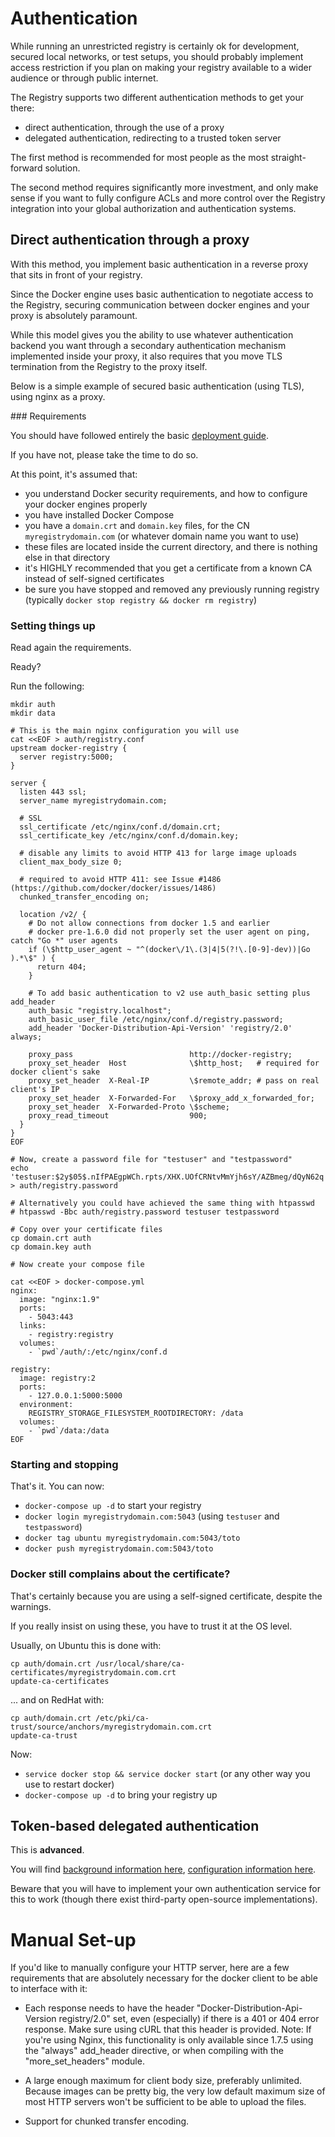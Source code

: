 <!--[metadata]>
+++
title = "Authentication for the Registry"
description = "Restricting access to your registry"
keywords = ["registry, service, images, repository, authentication"]
[menu.main]
parent="smn_registry"
weight=6
+++
<![end-metadata]-->

# Authentication

While running an unrestricted registry is certainly ok for development, secured local networks, or test setups, you should probably implement access restriction if you plan on making your registry available to a wider audience or through public internet.

The Registry supports two different authentication methods to get your there:

 * direct authentication, through the use of a proxy
 * delegated authentication, redirecting to a trusted token server

The first method is recommended for most people as the most straight-forward solution.

The second method requires significantly more investment, and only make sense if you want to fully configure ACLs and more control over the Registry integration into your global authorization and authentication systems.

## Direct authentication through a proxy

With this method, you implement basic authentication in a reverse proxy that sits in front of your registry.

Since the Docker engine uses basic authentication to negotiate access to the Registry, securing communication between docker engines and your proxy is absolutely paramount.

While this model gives you the ability to use whatever authentication backend you want through a secondary authentication mechanism implemented inside your proxy, it also requires that you move TLS termination from the Registry to the proxy itself.

Below is a simple example of secured basic authentication (using TLS), using nginx as a proxy.

### Requirements

You should have followed entirely the basic [deployment guide](deploying.md).

If you have not, please take the time to do so.

At this point, it's assumed that:

 * you understand Docker security requirements, and how to configure your docker engines properly
 * you have installed Docker Compose
 * you have a `domain.crt` and `domain.key` files, for the CN `myregistrydomain.com` (or whatever domain name you want to use)
 * these files are located inside the current directory, and there is nothing else in that directory
 * it's HIGHLY recommended that you get a certificate from a known CA instead of self-signed certificates
 * be sure you have stopped and removed any previously running registry (typically `docker stop registry && docker rm registry`)

### Setting things up

Read again the requirements.

Ready?

Run the following:

```
mkdir auth
mkdir data

# This is the main nginx configuration you will use
cat <<EOF > auth/registry.conf
upstream docker-registry {
  server registry:5000;
}

server {
  listen 443 ssl;
  server_name myregistrydomain.com;

  # SSL
  ssl_certificate /etc/nginx/conf.d/domain.crt;
  ssl_certificate_key /etc/nginx/conf.d/domain.key;

  # disable any limits to avoid HTTP 413 for large image uploads
  client_max_body_size 0;

  # required to avoid HTTP 411: see Issue #1486 (https://github.com/docker/docker/issues/1486)
  chunked_transfer_encoding on;

  location /v2/ {
    # Do not allow connections from docker 1.5 and earlier
    # docker pre-1.6.0 did not properly set the user agent on ping, catch "Go *" user agents
    if (\$http_user_agent ~ "^(docker\/1\.(3|4|5(?!\.[0-9]-dev))|Go ).*\$" ) {
      return 404;
    }

    # To add basic authentication to v2 use auth_basic setting plus add_header
    auth_basic "registry.localhost";
    auth_basic_user_file /etc/nginx/conf.d/registry.password;
    add_header 'Docker-Distribution-Api-Version' 'registry/2.0' always;

    proxy_pass                          http://docker-registry;
    proxy_set_header  Host              \$http_host;   # required for docker client's sake
    proxy_set_header  X-Real-IP         \$remote_addr; # pass on real client's IP
    proxy_set_header  X-Forwarded-For   \$proxy_add_x_forwarded_for;
    proxy_set_header  X-Forwarded-Proto \$scheme;
    proxy_read_timeout                  900;
  }
}
EOF

# Now, create a password file for "testuser" and "testpassword"
echo 'testuser:$2y$05$.nIfPAEgpWCh.rpts/XHX.UOfCRNtvMmYjh6sY/AZBmeg/dQyN62q' > auth/registry.password

# Alternatively you could have achieved the same thing with htpasswd
# htpasswd -Bbc auth/registry.password testuser testpassword

# Copy over your certificate files
cp domain.crt auth
cp domain.key auth

# Now create your compose file

cat <<EOF > docker-compose.yml
nginx:
  image: "nginx:1.9"
  ports:
    - 5043:443
  links:
    - registry:registry
  volumes:
    - `pwd`/auth/:/etc/nginx/conf.d

registry:
  image: registry:2
  ports:
    - 127.0.0.1:5000:5000
  environment:
    REGISTRY_STORAGE_FILESYSTEM_ROOTDIRECTORY: /data
  volumes:
    - `pwd`/data:/data
EOF
```

### Starting and stopping

That's it. You can now:

 * `docker-compose up -d` to start your registry
 * `docker login myregistrydomain.com:5043` (using `testuser` and `testpassword`)
 * `docker tag ubuntu myregistrydomain.com:5043/toto`
 * `docker push myregistrydomain.com:5043/toto`

### Docker still complains about the certificate?

That's certainly because you are using a self-signed certificate, despite the warnings.

If you really insist on using these, you have to trust it at the OS level.

Usually, on Ubuntu this is done with:
```
cp auth/domain.crt /usr/local/share/ca-certificates/myregistrydomain.com.crt
update-ca-certificates
```

... and on RedHat with:
```
cp auth/domain.crt /etc/pki/ca-trust/source/anchors/myregistrydomain.com.crt
update-ca-trust
```

Now:

 * `service docker stop && service docker start` (or any other way you use to restart docker)
 * `docker-compose up -d` to bring your registry up

## Token-based delegated authentication

This is **advanced**.

You will find [background information here](./spec/auth/token.md), [configuration information here](configuration.md#auth).

Beware that you will have to implement your own authentication service for this to work (though there exist third-party open-source implementations).

# Manual Set-up

If you'd like to manually configure your HTTP server, here are a few requirements that are absolutely necessary for the docker client to be able to interface with it:

- Each response needs to have the header "Docker-Distribution-Api-Version registry/2.0" set, even (especially) if there is a 401 or 404 error response. Make sure using cURL that this header is provided. Note: If you're using Nginx, this functionality is only available since 1.7.5 using the "always" add_header directive, or when compiling with the "more_set_headers" module.

- A large enough maximum for client body size, preferably unlimited. Because images can be pretty big, the very low default maximum size of most HTTP servers won't be sufficient to be able to upload the files.

- Support for chunked transfer encoding.
